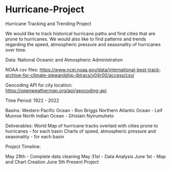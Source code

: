 # Hurricane-Project
Hurricane Tracking and Trending Project

We would like to track historical hurricane paths and find cities that are prone to hurricanes. We would also like to find patterns and trends regarding the speed, atmospheric pressure and seasonality of hurricanes over time.

Data: National Oceanic and Atmospheric Administration

NOAA csv files:
https://www.ncei.noaa.gov/data/international-best-track-archive-for-climate-stewardship-ibtracs/v04r00/access/csv/

Geocoding API for city location:
https://openweathermap.org/api/geocoding-api

Time Period:
1922 - 2022

Basins:
Western Pacific Ocean - Ron Briggs
Northern Atlantic Ocean  - Leif Munroe
North Indian Ocean - Ghislain Nyirumuheto

Deliverables:
World Map of hurricane tracks overlaid with cities prone to hurricanes - for each basin
Charts of speed, atmospheric pressure and seasonality - for each basin

Project Timeline:

May 29th - Complete data cleaning
May 31st - Data Analysis
June 1st - Map and Chart Creation
June 5th Present Project

